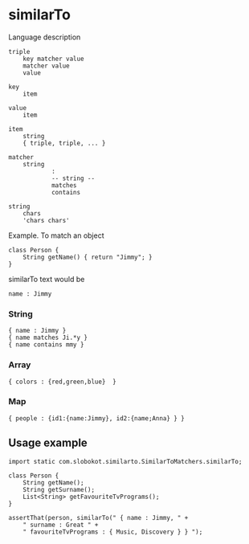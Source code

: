 similarTo
======
Language description
```
triple
	key matcher value
	matcher value
	value

key
	item

value
	item

item
	string
	{ triple, triple, ... }

matcher
	string
			:
            -- string --
            matches
            contains

string
	chars
	'chars chars'
```

Example. To match an object
```
class Person {
    String getName() { return "Jimmy"; }
}
```

similarTo text would be
```
name : Jimmy
```

### String
```
{ name : Jimmy }
{ name matches Ji.*y }
{ name contains mmy }
```

### Array
```
{ colors : {red,green,blue}  }
```

### Map
```
{ people : {id1:{name:Jimmy}, id2:{name;Anna} } }
```

## Usage example
```
import static com.slobokot.similarto.SimilarToMatchers.similarTo;

class Person {
	String getName();
	String getSurname();
	List<String> getFavouriteTvPrograms();
}

assertThat(person, similarTo(" { name : Jimmy, " +
    " surname : Great " +
    " favouriteTvPrograms : { Music, Discovery } } ");
```